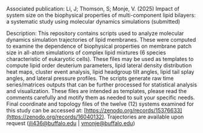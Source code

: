 Associated publication: Li, J; Thomson, S; Monje, V. (2025) Impact of system size on the biophysical properties of multi-component 
lipid bilayers: a systematic study using molecular dynamics simulations (submitted)

Description: This repository contains scripts used to analyze molecular dynamics simulation trajectories of lipid membranes. 
These were computed to examine the dependence of biophysical properties on membrane patch size in all-atom simulations of 
complex lipid mixtures (6 species characteristic of eukaryotic cells). These files may be used as templates to compute lipid order 
deuterium parameters, lipid lateral density distribution heat maps, cluster event analysis, lipid headgroup tilt angles, 
lipid tail splay angles, and lateral pressure profiles. The scripts generate raw time series/matrices outputs that can be further 
processed for statistical analysis and visualization. These files are intended as templates, please read the comments carefully and 
motify them as needed to suit your specific needs. 
Final coordinate and topology files of the twelve (12) systems examined for this study can be accessed at: 
[https://zenodo.org/records/15376633](https://zenodo.org/records/16040132). 
Trajectories are available upon request (jli436@buffalo.edu | vmonje@buffalo.edu)
